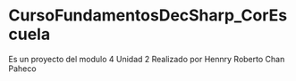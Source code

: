 # CursoFundamentosDecSharp_CorEscuela
Es un proyecto del modulo 4 Unidad 2
Realizado por Hennry Roberto Chan Paheco
